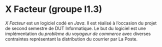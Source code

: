# X Facteur (groupe I1.3)

*X Facteur* est un logiciel codé en *Java*. Il est réalisé à l’occasion du projet de second semestre
de DUT Informatique. Le but du logiciel est une implémentation du *problème du voyageur de commerce*
avec diverses contraintes représentant la distribution du courrier par La Poste.

